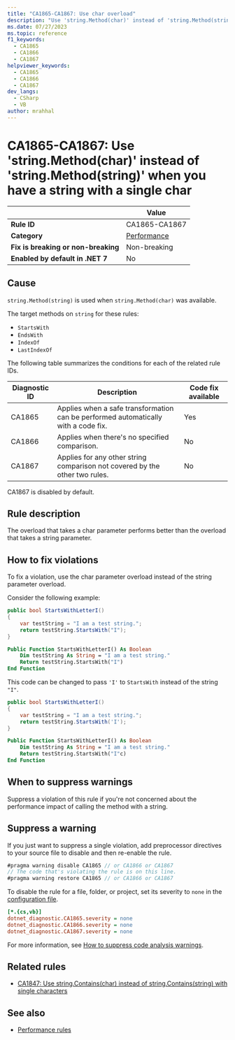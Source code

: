 ```yaml
---
title: "CA1865-CA1867: Use char overload"
description: "Use 'string.Method(char)' instead of 'string.Method(string)' when you have a string with a single char"
ms.date: 07/27/2023
ms.topic: reference
f1_keywords:
  - CA1865
  - CA1866
  - CA1867
helpviewer_keywords:
  - CA1865
  - CA1866
  - CA1867
dev_langs:
  - CSharp
  - VB
author: mrahhal
---
```


# CA1865-CA1867: Use 'string.Method(char)' instead of 'string.Method(string)' when you have a string with a single char

|                                     | Value                                  |
| ----------------------------------- | -------------------------------------- |
| **Rule ID**                         | CA1865-CA1867                          |
| **Category**                        | [Performance](performance-warnings.md) |
| **Fix is breaking or non-breaking** | Non-breaking                           |
| **Enabled by default in .NET 7**    | No                                     |

## Cause

`string.Method(string)` is used when `string.Method(char)` was available.

The target methods on `string` for these rules:

- `StartsWith`
- `EndsWith`
- `IndexOf`
- `LastIndexOf`

The following table summarizes the conditions for each of the related rule IDs.

| Diagnostic ID | Description | Code fix available |
| - | - | - |
| CA1865 | Applies when a safe transformation can be performed automatically with a code fix. | Yes |
| CA1866 | Applies when there's no specified comparison. | No |
| CA1867 | Applies for any other string comparison not covered by the other two rules. | No |

CA1867 is disabled by default.

## Rule description

The overload that takes a char parameter performs better than the overload that takes a string parameter.

## How to fix violations

To fix a violation, use the char parameter overload instead of the string parameter overload.

Consider the following example:

```csharp
public bool StartsWithLetterI()
{
    var testString = "I am a test string.";
    return testString.StartsWith("I");
}
```

```vb
Public Function StartsWithLetterI() As Boolean
    Dim testString As String = "I am a test string."
    Return testString.StartsWith("I")
End Function
```

This code can be changed to pass `'I'` to `StartsWith` instead of the string `"I"`.

```csharp
public bool StartsWithLetterI()
{
    var testString = "I am a test string.";
    return testString.StartsWith('I');
}
```

```vb
Public Function StartsWithLetterI() As Boolean
    Dim testString As String = "I am a test string."
    Return testString.StartsWith("I"c)
End Function
```

## When to suppress warnings

Suppress a violation of this rule if you're not concerned about the performance impact of calling the method with a string.

## Suppress a warning

If you just want to suppress a single violation, add preprocessor directives to your source file to disable and then re-enable the rule.

```csharp
#pragma warning disable CA1865 // or CA1866 or CA1867
// The code that's violating the rule is on this line.
#pragma warning restore CA1865 // or CA1866 or CA1867
```

To disable the rule for a file, folder, or project, set its severity to `none` in the [configuration file](../configuration-files.md).

```ini
[*.{cs,vb}]
dotnet_diagnostic.CA1865.severity = none
dotnet_diagnostic.CA1866.severity = none
dotnet_diagnostic.CA1867.severity = none
```

For more information, see [How to suppress code analysis warnings](../suppress-warnings.md).

## Related rules

- [CA1847: Use string.Contains(char) instead of string.Contains(string) with single characters](ca1847.md)

## See also

- [Performance rules](performance-warnings.md)
